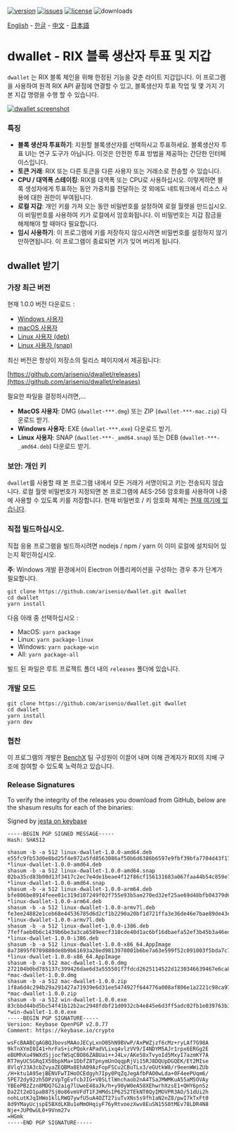 [![version](https://img.shields.io/github/release/arisenio/dwallet/all.svg)](https://github.com/arisenio/dwallet/releases)
[![issues](https://img.shields.io/github/issues/arisenio/dwallet.svg)](https://github.com/arisenio/dwallet/issues)
[![license](https://img.shields.io/badge/license-MIT-blue.svg)](https://raw.githubusercontent.com/arisenio/dwallet/master/LICENSE)
![downloads](https://img.shields.io/github/downloads/arisenio/dwallet/total.svg)

[English](https://github.com/arisenio/dwallet/blob/master/README.md) - [한글](https://github.com/arisenio/dwallet/blob/master/README.kr.md) - [中文](https://github.com/arisenio/dwallet/blob/master/README.zh.md) - [日本語](https://github.com/arisenio/dwallet/blob/master/README.ja.md)

# dwallet - RIX 블록 생산자 투표 및 지갑

`dwallet` 는 RIX 블록 체인을 위해 한정된 기능을 갖춘 라이트 지갑입니다. 이 프로그램을 사용하여 원격 RIX API 끝점에 연결할 수 있고, 블록생산자 투표 작업 및 몇 가지 기본 지갑 명령을 수행 할 수 있습니다.

[![dwallet screenshot](https://raw.githubusercontent.com/arisenio/dwallet/master/dwallet.png)](https://raw.githubusercontent.com/arisenio/dwallet/master/dwallet.png)

### 특징

- **블록 생산자 투표하기**: 지원할 블록생산자를 선택하시고 투표하세요. 블록생산자 투표 UI는 연구 도구가 아닙니다. 이것은 안전한 투표 방법을 제공하는 간단한 인터페이스입니다.
- **토큰 거래**: RIX 또는 다른 토큰을 다른 사용자 또는 거래소로 전송할 수 있습니다.
- **CPU / 대역폭 스테이킹**: RIX를 대역폭 또는 CPU로 사용하십시오. 이렇게하면 블록 생성자에게 투표하는 동안 가중치를 전달하는 것 외에도 네트워크에서 리소스 사용에 대한 권한이 부여됩니다.
- **로컬 지갑**: 개인 키를 가져 오는 동안 비밀번호를 설정하여 로컬 월렛을 만드십시오. 이 비밀번호를 사용하여 키가 로컬에서 암호화됩니다. 이 비밀번호는 지갑 잠금을 해제해야 할 때마다 필요합니다.
- **임시 사용하기**: 이 프로그램에 키를 저장하지 않으시려면 비밀번호를 설정하지 않기 만하면됩니다. 이 프로그램이 종료되면 키가 잊어 버리게 됩니다.

## dwallet 받기

### 가장 최근 버전

현재 1.0.0 버전 다운로드 :

- [Windows 사용자](https://github.com/arisenio/dwallet/releases/download/v1.1.0/win-dwallet-1.0.0.exe)
- [macOS 사용자](https://github.com/arisenio/dwallet/releases/download/v1.1.0/mac-dwallet-1.0.0.dmg)
- [Linux 사용자 (deb)](https://github.com/arisenio/dwallet/releases/download/v1.1.0/linux-dwallet-1.0.0-amd64.snap)
- [Linux 사용자 (snap)](https://github.com/arisenio/dwallet/releases/download/v1.1.0/linux-dwallet-1.0.0-amd64.snap)

최신 버전은 항상이 저장소의 릴리스 페이지에서 제공됩니다:

[https://github.com/arisenio/dwallet/releases](https://github.com/arisenio/dwallet/releases)

필요한 파일을 결정하시려면,...

- **MacOS 사용자**: DMG (`dwallet-***.dmg`) 또는 ZIP (`dwallet-***-mac.zip`) 다운로드 받기.
- **Windows 사용자**: EXE (`dwallet-***.exe`) 다운로드 받기.
- **Linux 사용자**: SNAP (`dwallet-***-_amd64.snap`) 또는 DEB (`dwallet-***-_amd64.deb`) 다운로드 받기.

### 보안: 개인 키

`dwallet`를 사용할 때 본 프로그램 내에서 모든 거래가 서명이되고 키는 전송되지 않습니다. 로컬 월렛 비밀번호가 지정되면 본 프로그램에 AES-256 암호화를 사용하여 나중에 사용할 수 있도록 키를 저장합니다. 현재 비밀번호 / 키 암호화 체계는 [현재 여기에 있습니다](https://github.com/aaroncox/dwallet/blob/master/app/shared/actions/wallet.js#L71-L86).

### 직접 빌드하십시오.

직접 응용 프로그램을 빌드하시려면 nodejs / npm / yarn 이 이미 로컬에 설치되어 있는지 확인하십시오.

**주**: Windows 개발 환경에서이 Electron 어플리케이션을 구성하는 경우 추가 단계가 필요합니다.

```
git clone https://github.com/arisenio/dwallet.git dwallet
cd dwallet
yarn install
```

다음 아래 중 선택하십시오 :

- MacOS: `yarn package`
- Linux: `yarn package-linux`
- Windows: `yarn package-win`
- All: `yarn package-all`

빌드 된 파일은 루트 프로젝트 폴더 내의 `releases` 폴더에 있습니다.

### 개발 모드

```
git clone https://github.com/arisenio/dwallet.git dwallet
cd dwallet
yarn install
yarn dev
```

### 협찬

이 프로그램의 개발은 [BenchX](https://benchx.io) 팀 구성원이 이끌어 내며 이해 관계자가 RIX의 지배 구조에 참여할 수 있도록 노력하고 있습니다.

### Release Signatures

To verify the integrity of the releases you download from GitHub, below are the shasum results for each of the binaries:

Signed by [jesta on keybase](https://keybase.io/jesta)

```
-----BEGIN PGP SIGNED MESSAGE-----
Hash: SHA512

shasum -b -a 512 linux-dwallet-1.0.0-amd64.deb
e55fc9fb53d0e8bd25f4e972a5fd8563086af50b6d6386b6597e9fbf39bfa7704d43f1778f236fe5e56b548eb7ce8a01ebd16884e787d68661475057636ec55e *linux-dwallet-1.0.0-amd64.deb
shasum -b -a 512 linux-dwallet-1.0.0-amd64.snap
02ba35cd83b00d13f3417c2ec7e4de1beae4f12f86cf156131683a067faa44b54c859e76f8aa6d57c245fc1d21437e347c1e1be077d2a319329967a67db23b30 *linux-dwallet-1.0.0-amd64.snap
shasum -b -a 512 linux-dwallet-1.0.0-arm64.deb
bfe806be8914feee01c319d107249f02f755e93b5ae270ed32ef25ae69d48bfb04379d65329ac5209baf2ff082c98c17de668d7f735826fdd6177550d50b4431 *linux-dwallet-1.0.0-arm64.deb
shasum -b -a 512 linux-dwallet-1.0.0-armv7l.deb
fe3ee24882e1ceb68e44536785d6d2cf1b2290a20bf1d721ffa3e36de46e7bae89de43e3bc29b2762b81abc1d1a0b68d0f494d6532305aa9433aebbadfaddba9 *linux-dwallet-1.0.0-armv7l.deb
shasum -b -a 512 linux-dwallet-1.0.0-i386.deb
7feffaeb0b6c1439b6be3a3ca6589eecf318cde40d1ac6bf16dbaefa52ef3b45b3a46ed1f5e0274922c119e32915855b533f85a71ca03474a826030269a44108 *linux-dwallet-1.0.0-i386.deb
shasum -b -a 512 linux-dwallet-1.0.0-x86_64.AppImage
8a73895f0709880de8b9b61693a28ed9813978001b6be7a63e599f52c091003f5bda7c7c69191270e4f25c2ec4b3d2cc22d49b777d206353bd4095b505b32bb6 *linux-dwallet-1.0.0-x86_64.AppImage
shasum -b -a 512 mac-dwallet-1.0.0.dmg
272104b0bd785137c399426dae6d3a555501f7fdcd2625114522d1230346639467e6ca803207f7af976a32a4d66277d202528eb1329a31a877b1dc79dac45eda *mac-dwallet-1.0.0.dmg
shasum -b -a 512 mac-dwallet-1.0.0.zip
1f8a6d4c294b29a291427a71939e6d31ee5474927f644776a008af806e1a2221c98ca97fba924a6b6c6d1bdc9290a56011a6cc00ea23d9c8ff5557319bd67584 *mac-dwallet-1.0.0.zip
shasum -b -a 512 win-dwallet-1.0.0.exe
83cbbd44bd5bc54f41b12b2ac2948fdbf21d0932cb4e845e6d3ff5adc02fb1e039763b3a3a08e9cdf556c8e234af492bc9178897699b6012017200c798fc2e98 *win-dwallet-1.0.0.exe
-----BEGIN PGP SIGNATURE-----
Version: Keybase OpenPGP v2.0.77
Comment: https://keybase.io/crypto

wsFcBAABCgAGBQJbovsMAAoJECyLxnO05hN9BVwP/AxPWZjzf6cMz+ryLAf7G98A
9kTnXYmI0I41+hrFaS+icPQokrAPadVLixq4vlzVV9/I4NDYM5AJr1rpx6ERGg2E
eBUMhXu49WXdSjjocfWSqCBO86ZABUai++J4Lv/AKe58xTvyoId5MxyI7azmKY7A
RT7myUCSGRqIX50bpkMa+1DbfZ8TpnymUnOqqpRjVi15RJ8DQUpDGQEK/Et2MIse
8VlqYJ3A3cbZvyaZEQBMa8EhA09AzFopFSCu2CBuTLx3/eGUtkW8/r9eenWWiZUb
/H+ktu1A95ejBENVFwTIHoOCEdgyh7Ipy0PqZqJegAfbPAO0wLda+0F4eePUqm6/
5PE72dy92zh5DPzVpTgEvfcbJIG+V0SLtlWnchaob2nA4TSaJMWMKuA55aM5OVAy
YBEePBzZzn8MDQ7G2aig7lUweE48aJk/h+y90yW0eA58XEhwrhXzsE1+QHY6pnSz
Da2Zt2eD1paB87Sj0o86vmVFdT1FJHMdsIP62S2TEkNT0QyIMOVPR3AO/51dUi2h
nohLutKJqIHWo1klLRWQ7ywfU5uA4OZT27iuTvXNs5s9fh1aN2nZ8/pwI7kTxFt0
8d9YMayUcjspE5BXdLKBu1eMmOHqiyF76yRtvoezXwv8EuSN15S0tMEv78LDR4N8
Nje+JUP0wUL0+9Vnm27v
=HGmk
-----END PGP SIGNATURE-----
```
